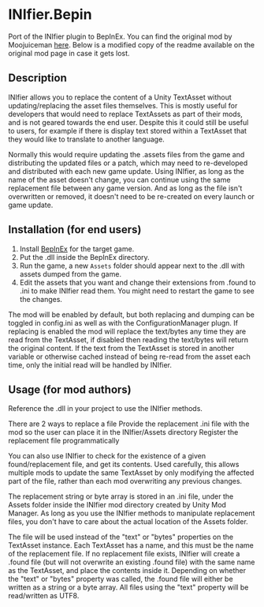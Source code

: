 # INIfier.Bepin
Port of the INIfier plugin to BepInEx. You can find the original mod by Moojuiceman [here](https://www.nexusmods.com/site/mods/30). Below is a modified copy of the readme available on the original mod page in case it gets lost.

## Description
INIfier allows you to replace the content of a Unity TextAsset without updating/replacing the asset files themselves. This is mostly useful for developers that would need to replace TextAssets as part of their mods, and is not geared towards the end user. Despite this it could still be useful to users, for example if there is display text stored within a TextAsset that they would like to translate to another language.

Normally this would require updating the .assets files from the game and distributing the updated files or a patch, which may need to re-developed and distributed with each new game update. Using INIfier, as long as the name of the asset doesn't change, you can continue using the same replacement file between any game version. And as long as the file isn't overwritten or removed, it doesn't need to be re-created on every launch or game update.

## Installation (for end users)
1. Install [BepInEx](https://github.com/BepInEx/BepInEx
) for the target game.
2. Put the .dll inside the BepInEx directory.
3. Run the game, a new `Assets` folder should appear next to the .dll with assets dumped from the game.
4. Edit the assets that you want and change their extensions from .found to .ini to make INIfier read them. You might need to restart the game to see the changes.

The mod will be enabled by default, but both replacing and dumping can be toggled in config.ini as well as with the ConfigurationManager plugn. If replacing is enabled the mod will replace the text/bytes any time they are read from the TextAsset, if disabled then reading the text/bytes will return the original content. If the text from the TextAsset is stored in another variable or otherwise cached instead of being re-read from the asset each time, only the initial read will be handled by INIfier.

## Usage (for mod authors)
Reference the .dll in your project to use the INIfier methods.

There are 2 ways to replace a file
Provide the replacement .ini file with the mod so the user can place it in the INIfier/Assets directory
Register the replacement file programmatically

You can also use INIfier to check for the existence of a given found/replacement file, and get its contents. Used carefully, this allows multiple mods to update the same TextAsset by only modifying the affected part of the file, rather than each mod overwriting any previous changes.

The replacement string or byte array is stored in an .ini file, under the Assets folder inside the INIfier mod directory created by Unity Mod Manager. As long as you use the INIfier methods to manipulate replacement files, you don't have to care about the actual location of the Assets folder.

The file will be used instead of the "text" or "bytes" properties on the TextAsset instance. Each TextAsset has a name, and this must be the name of the replacement file. If no replacement file exists, INIfier will create a .found file (but will not overwrite an existing .found file) with the same name as the TextAsset, and place the contents inside it. Depending on whether the "text" or "bytes" property was called, the .found file will either be written as a string or a byte array. All files using the "text" property will be read/written as UTF8.
